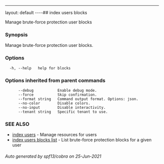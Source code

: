 ---
layout: default
----## index users blocks

Manage brute-force protection user blocks

### Synopsis

Manage brute-force protection user blocks.

### Options

```
  -h, --help   help for blocks
```

### Options inherited from parent commands

```
      --debug           Enable debug mode.
      --force           Skip confirmation.
      --format string   Command output format. Options: json.
      --no-color        Disable colors.
      --no-input        Disable interactivity.
      --tenant string   Specific tenant to use.
```

### SEE ALSO

* [index users](index_users.md)	 - Manage resources for users
* [index users blocks list](index_users_blocks_list.md)	 - List brute-force protection blocks for a given user

###### Auto generated by spf13/cobra on 25-Jun-2021

